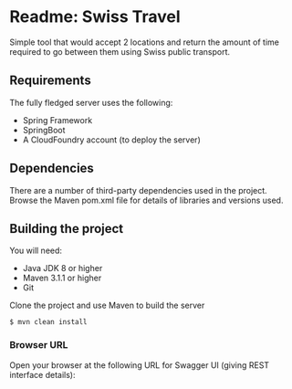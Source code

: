 # Readme: Swiss Travel
Simple tool that would accept 2 locations and return the amount of time required to go between them using Swiss public transport.


## Requirements

The fully fledged server uses the following:

* Spring Framework
* SpringBoot
* A CloudFoundry account (to deploy the server)

## Dependencies
There are a number of third-party dependencies used in the project. Browse the Maven pom.xml file for details of libraries and versions used.

## Building the project
You will need:

*	Java JDK 8 or higher
*	Maven 3.1.1 or higher
*	Git

Clone the project and use Maven to build the server

	$ mvn clean install

	
	
### Browser URL
Open your browser at the following URL for Swagger UI (giving REST interface details):

